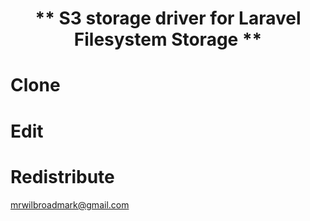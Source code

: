 <h1 align='center'> ** S3 storage driver for Laravel Filesystem Storage ** </h1>

# Clone
# Edit
# Redistribute

mrwilbroadmark@gmail.com
